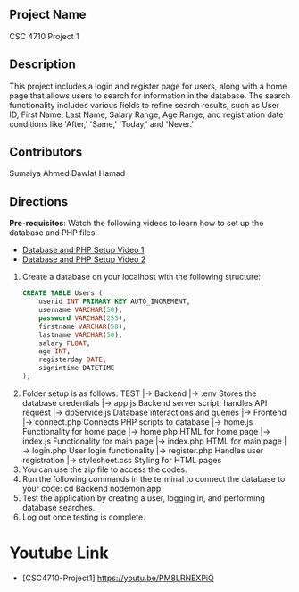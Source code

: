 ## Project Name
CSC 4710 Project 1

## Description
This project includes a login and register page for users, along with a home page that allows users to search for information in the database. The search functionality includes various fields to refine search results, such as User ID, First Name, Last Name, Salary Range, Age Range, and registration date conditions like 'After,' 'Same,' 'Today,' and 'Never.'

## Contributors 
Sumaiya Ahmed
Dawlat Hamad

## Directions
**Pre-requisites**: Watch the following videos to learn how to set up the database and PHP files:
- [Database and PHP Setup Video 1](https://www.youtube.com/watch?v=vrj9AohVhPA&list=LL&index=2)
- [Database and PHP Setup Video 2](https://www.youtube.com/watch?v=rHs0b2MaNpg&list=LL&index=1)

1. Create a database on your localhost with the following structure:
   ```sql
   CREATE TABLE Users (
       userid INT PRIMARY KEY AUTO_INCREMENT,
       username VARCHAR(50),
       password VARCHAR(255),
       firstname VARCHAR(50),
       lastname VARCHAR(50),
       salary FLOAT,
       age INT,
       registerday DATE,
       signintime DATETIME
   );   
2. Folder setup is as follows:
TEST
|→ Backend 
    |→ .env 		Stores the database credentials 
    |→ app.js 		Backend server script: handles API request 
    |→ dbService.js 	Database interactions and queries
|→ Frontend 
    |→ connect.php 	Connects PHP scripts to database
    |→ home.js 		Functionality for home page
    |→ home.php 	HTML for home page
    |→ index.js 		Functionality for main page
    |→ index.php 	HTML for main page
    |→ login.php 	User login functionality 
    |→ register.php 	Handles user registration
    |→ stylesheet.css	Styling for HTML pages
3. You can use the zip file to access the codes.
4. Run the following commands in the terminal to connect the database to your code:
    cd Backend
    nodemon app
5. Test the application by creating a user, logging in, and performing database searches.
6. Log out once testing is complete.

# Youtube Link
- [CSC4710-Project1] https://youtu.be/PM8LRNEXPiQ
